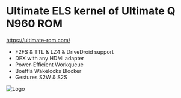 # Ultimate ELS kernel of Ultimate Q N960 ROM
<https://ultimate-rom.com/>

* F2FS & TTL & LZ4 & DriveDroid support
* DEX with any HDMI adapter
* Power-Efficient Workqueue
* Boeffla Wakelocks Blocker
* Gestures S2W & S2S

![Logo](https://ultimate-rom.com/Ultimate_ROM_Sign.jpg)
